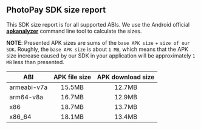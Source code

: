 ## PhotoPay SDK size report

This SDK size report is for all supported ABIs. We use the Android official [**apkanalyzer**](https://developer.android.com/studio/command-line/apkanalyzer) command line tool to calculate the sizes.

**NOTE**: Presented APK sizes are sums of the `base APK size` + `size of our SDK`. Roughly, the `base APK size` is about `1 MB`, which means that the APK size increase caused by our SDK in your application will be approximately `1 MB` less than presented.

| ABI | APK file size | APK download size |
| --- |:-------------:| :----------------:|
| armeabi-v7a | 15.5MB | 12.7MB |
| arm64-v8a | 16.7MB | 12.9MB |
| x86 | 18.7MB | 13.7MB |
| x86_64 | 18.1MB | 13.4MB |

